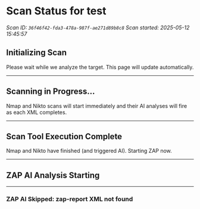 # Scan Status for test

*Scan ID: `36f46f42-fda3-478a-987f-ae271d89b8c8`*
*Scan started: 2025-05-12 15:45:57*

## Initializing Scan

Please wait while we analyze the target. This page will update automatically.

---

## Scanning in Progress...

Nmap and Nikto scans will start immediately and their AI analyses will fire as each XML completes.

---

## Scan Tool Execution Complete

Nmap and Nikto have finished (and triggered AI). Starting ZAP now.

---

## ZAP AI Analysis Starting

---

### ZAP AI Skipped: zap-report XML not found

